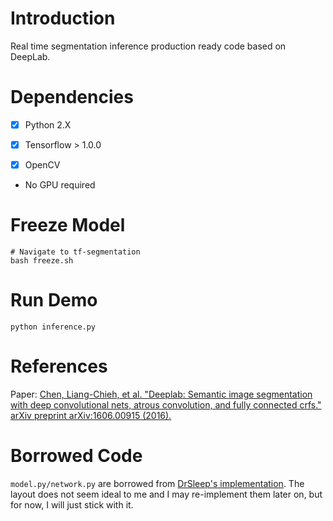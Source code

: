 # Introduction

Real time segmentation inference production ready code based on DeepLab.

# Dependencies

- [X] Python 2.X

- [X] Tensorflow > 1.0.0

- [X] OpenCV

* No GPU required

# Freeze Model

```
# Navigate to tf-segmentation
bash freeze.sh
```

# Run Demo

```
python inference.py
```

# References

Paper: [Chen, Liang-Chieh, et al. "Deeplab: Semantic image segmentation with deep convolutional nets, atrous convolution, and fully connected crfs." arXiv preprint arXiv:1606.00915 (2016).](https://arxiv.org/pdf/1606.00915.pdf)

# Borrowed Code

`model.py/network.py` are borrowed from [DrSleep's implementation](https://github.com/DrSleep/tensorflow-deeplab-resnet). The layout does not seem ideal to me and I may re-implement them later on, but for now, I will just stick with it.
